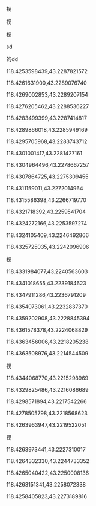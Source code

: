 































拐

















拐











拐

















sd 



  

的dd 





118.4253598439,43.2287821572

118.4261631900,43.2289076740

118.4269002853,43.2289207154

118.4276205462,43.2288536227

118.4283499399,43.2287414817

118.4289866018,43.2285949169

118.4295705968,43.2283743712

118.4301001417,43.2281427161

118.4304964496,43.2278667257

118.4307864725,43.2275309455

118.4311159011,43.2272014964

118.4315586398,43.2266719770

118.4321718392,43.2259541704

118.4324272166,43.2253597274

118.4324105409,43.2246492866

118.4325725035,43.2242096906

拐

118.4331984077,43.2240563603

118.4341018655,43.2239184623

118.4347911286,43.2236791209

118.4354073061,43.2232837370

118.4359202908,43.2228845394

118.4361578378,43.2224068829

118.4363456006,43.2218205238

118.4363508976,43.2214544509

拐

118.4344068770,43.2215298969

118.4329825486,43.2216086689

118.4298571894,43.2217542266

118.4278505798,43.2218568623

118.4263963947,43.2219522051

拐

118.4263973441,43.2227310017

118.4264332330,43.2244733352

118.4265040422,43.2250008136

118.4263151341,43.2258072338

118.4258405823,43.2273189816